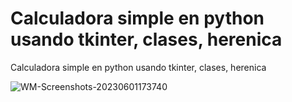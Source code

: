 # Calculadora simple en python usando tkinter, clases, herenica
Calculadora simple en python usando tkinter, clases, herenica 



![WM-Screenshots-20230601173740](https://github.com/plrodrigo/Calculadora-python/assets/17023242/6f354f70-a815-4236-96cd-6dd9bb61e3db)
